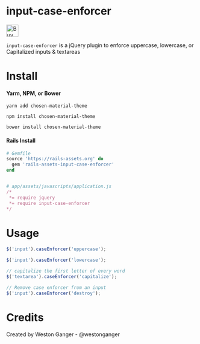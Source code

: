 # input-case-enforcer
<a href='https://ko-fi.com/A5071NK' target='_blank'><img height='32' style='border:0px;height:32px;' src='https://az743702.vo.msecnd.net/cdn/kofi1.png?v=a' border='0' alt='Buy Me a Coffee' /></a> 

`input-case-enforcer` is a jQuery plugin to enforce uppercase, lowercase, or Capitalized inputs & textareas

# Install

#### Yarm, NPM, or Bower
```
yarn add chosen-material-theme

npm install chosen-material-theme

bower install chosen-material-theme
```

#### Rails Install
```ruby
# Gemfile
source 'https://rails-assets.org' do
  gem 'rails-assets-input-case-enforcer'
end


# app/assets/javascripts/application.js
/*
 *= require jquery
 *= require input-case-enforcer
*/
```

# Usage
```javascript
$('input').caseEnforcer('uppercase');

$('input').caseEnforcer('lowercase');

// capitalize the first letter of every word
$('textarea').caseEnforcer('capitalize');

// Remove case enforcer from an input
$('input').caseEnforcer('destroy');
```

# Credits
Created by Weston Ganger - @westonganger
